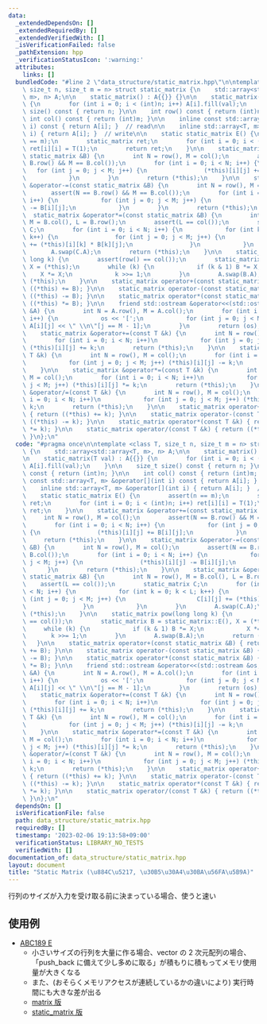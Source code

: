 ```yaml
---
data:
  _extendedDependsOn: []
  _extendedRequiredBy: []
  _extendedVerifiedWith: []
  _isVerificationFailed: false
  _pathExtension: hpp
  _verificationStatusIcon: ':warning:'
  attributes:
    links: []
  bundledCode: "#line 2 \"data_structure/static_matrix.hpp\"\n\ntemplate <class T,\
    \ size_t n, size_t m = n> struct static_matrix {\n    std::array<std::array<T,\
    \ m>, n> A;\n\n    static_matrix() : A{{}} {}\n\n    static_matrix(T val) : A{{}}\
    \ {\n        for (int i = 0; i < (int)n; i++) A[i].fill(val);\n    }\n\n    size_t\
    \ size() const { return n; }\n\n    int row() const { return (int)n; }\n\n   \
    \ int col() const { return (int)m; }\n\n    inline const std::array<T, m> &operator[](int\
    \ i) const { return A[i]; }  // read\n\n    inline std::array<T, m> &operator[](int\
    \ i) { return A[i]; }  // write\n\n    static static_matrix E() {\n        assert(n\
    \ == m);\n        static_matrix ret;\n        for (int i = 0; i < (int)n; i++)\
    \ ret[i][i] = T(1);\n        return ret;\n    }\n\n    static_matrix &operator+=(const\
    \ static_matrix &B) {\n        int N = row(), M = col();\n        assert(N ==\
    \ B.row() && M == B.col());\n        for (int i = 0; i < N; i++) {\n         \
    \   for (int j = 0; j < M; j++) {\n                (*this)[i][j] += B[i][j];\n\
    \            }\n        }\n        return (*this);\n    }\n\n    static_matrix\
    \ &operator-=(const static_matrix &B) {\n        int N = row(), M = col();\n \
    \       assert(N == B.row() && M == B.col());\n        for (int i = 0; i < N;\
    \ i++) {\n            for (int j = 0; j < M; j++) {\n                (*this)[i][j]\
    \ -= B[i][j];\n            }\n        }\n        return (*this);\n    }\n\n  \
    \  static_matrix &operator*=(const static_matrix &B) {\n        int N = row(),\
    \ M = B.col(), L = B.row();\n        assert(L == col());\n        static_matrix\
    \ C;\n        for (int i = 0; i < N; i++) {\n            for (int k = 0; k < L;\
    \ k++) {\n                for (int j = 0; j < M; j++) {\n                    C[i][j]\
    \ += (*this)[i][k] * B[k][j];\n                }\n            }\n        }\n \
    \       A.swap(C.A);\n        return (*this);\n    }\n\n    static_matrix pow(long\
    \ long k) {\n        assert(row() == col());\n        static_matrix B = static_matrix::E(),\
    \ X = (*this);\n        while (k) {\n            if (k & 1) B *= X;\n        \
    \    X *= X;\n            k >>= 1;\n        }\n        A.swap(B.A);\n        return\
    \ (*this);\n    }\n\n    static_matrix operator+(const static_matrix &B) { return\
    \ ((*this) += B); }\n\n    static_matrix operator-(const static_matrix &B) { return\
    \ ((*this) -= B); }\n\n    static_matrix operator*(const static_matrix &B) { return\
    \ ((*this) *= B); }\n\n    friend std::ostream &operator<<(std::ostream &os, static_matrix\
    \ &A) {\n        int N = A.row(), M = A.col();\n        for (int i = 0; i < N;\
    \ i++) {\n            os << '[';\n            for (int j = 0; j < M; j++) os <<\
    \ A[i][j] << \" \\n\"[j == M - 1];\n        }\n        return (os);\n    }\n\n\
    \    static_matrix &operator+=(const T &k) {\n        int N = row(), M = col();\n\
    \        for (int i = 0; i < N; i++)\n            for (int j = 0; j < M; j++)\
    \ (*this)[i][j] += k;\n        return (*this);\n    }\n\n    static_matrix &operator-=(const\
    \ T &k) {\n        int N = row(), M = col();\n        for (int i = 0; i < N; i++)\n\
    \            for (int j = 0; j < M; j++) (*this)[i][j] -= k;\n        return (*this);\n\
    \    }\n\n    static_matrix &operator*=(const T &k) {\n        int N = row(),\
    \ M = col();\n        for (int i = 0; i < N; i++)\n            for (int j = 0;\
    \ j < M; j++) (*this)[i][j] *= k;\n        return (*this);\n    }\n\n    static_matrix\
    \ &operator/=(const T &k) {\n        int N = row(), M = col();\n        for (int\
    \ i = 0; i < N; i++)\n            for (int j = 0; j < M; j++) (*this)[i][j] /=\
    \ k;\n        return (*this);\n    }\n\n    static_matrix operator+(const T &k)\
    \ { return ((*this) += k); }\n\n    static_matrix operator-(const T &k) { return\
    \ ((*this) -= k); }\n\n    static_matrix operator*(const T &k) { return ((*this)\
    \ *= k); }\n\n    static_matrix operator/(const T &k) { return ((*this) /= k);\
    \ }\n};\n"
  code: "#pragma once\n\ntemplate <class T, size_t n, size_t m = n> struct static_matrix\
    \ {\n    std::array<std::array<T, m>, n> A;\n\n    static_matrix() : A{{}} {}\n\
    \n    static_matrix(T val) : A{{}} {\n        for (int i = 0; i < (int)n; i++)\
    \ A[i].fill(val);\n    }\n\n    size_t size() const { return n; }\n\n    int row()\
    \ const { return (int)n; }\n\n    int col() const { return (int)m; }\n\n    inline\
    \ const std::array<T, m> &operator[](int i) const { return A[i]; }  // read\n\n\
    \    inline std::array<T, m> &operator[](int i) { return A[i]; }  // write\n\n\
    \    static static_matrix E() {\n        assert(n == m);\n        static_matrix\
    \ ret;\n        for (int i = 0; i < (int)n; i++) ret[i][i] = T(1);\n        return\
    \ ret;\n    }\n\n    static_matrix &operator+=(const static_matrix &B) {\n   \
    \     int N = row(), M = col();\n        assert(N == B.row() && M == B.col());\n\
    \        for (int i = 0; i < N; i++) {\n            for (int j = 0; j < M; j++)\
    \ {\n                (*this)[i][j] += B[i][j];\n            }\n        }\n   \
    \     return (*this);\n    }\n\n    static_matrix &operator-=(const static_matrix\
    \ &B) {\n        int N = row(), M = col();\n        assert(N == B.row() && M ==\
    \ B.col());\n        for (int i = 0; i < N; i++) {\n            for (int j = 0;\
    \ j < M; j++) {\n                (*this)[i][j] -= B[i][j];\n            }\n  \
    \      }\n        return (*this);\n    }\n\n    static_matrix &operator*=(const\
    \ static_matrix &B) {\n        int N = row(), M = B.col(), L = B.row();\n    \
    \    assert(L == col());\n        static_matrix C;\n        for (int i = 0; i\
    \ < N; i++) {\n            for (int k = 0; k < L; k++) {\n                for\
    \ (int j = 0; j < M; j++) {\n                    C[i][j] += (*this)[i][k] * B[k][j];\n\
    \                }\n            }\n        }\n        A.swap(C.A);\n        return\
    \ (*this);\n    }\n\n    static_matrix pow(long long k) {\n        assert(row()\
    \ == col());\n        static_matrix B = static_matrix::E(), X = (*this);\n   \
    \     while (k) {\n            if (k & 1) B *= X;\n            X *= X;\n     \
    \       k >>= 1;\n        }\n        A.swap(B.A);\n        return (*this);\n \
    \   }\n\n    static_matrix operator+(const static_matrix &B) { return ((*this)\
    \ += B); }\n\n    static_matrix operator-(const static_matrix &B) { return ((*this)\
    \ -= B); }\n\n    static_matrix operator*(const static_matrix &B) { return ((*this)\
    \ *= B); }\n\n    friend std::ostream &operator<<(std::ostream &os, static_matrix\
    \ &A) {\n        int N = A.row(), M = A.col();\n        for (int i = 0; i < N;\
    \ i++) {\n            os << '[';\n            for (int j = 0; j < M; j++) os <<\
    \ A[i][j] << \" \\n\"[j == M - 1];\n        }\n        return (os);\n    }\n\n\
    \    static_matrix &operator+=(const T &k) {\n        int N = row(), M = col();\n\
    \        for (int i = 0; i < N; i++)\n            for (int j = 0; j < M; j++)\
    \ (*this)[i][j] += k;\n        return (*this);\n    }\n\n    static_matrix &operator-=(const\
    \ T &k) {\n        int N = row(), M = col();\n        for (int i = 0; i < N; i++)\n\
    \            for (int j = 0; j < M; j++) (*this)[i][j] -= k;\n        return (*this);\n\
    \    }\n\n    static_matrix &operator*=(const T &k) {\n        int N = row(),\
    \ M = col();\n        for (int i = 0; i < N; i++)\n            for (int j = 0;\
    \ j < M; j++) (*this)[i][j] *= k;\n        return (*this);\n    }\n\n    static_matrix\
    \ &operator/=(const T &k) {\n        int N = row(), M = col();\n        for (int\
    \ i = 0; i < N; i++)\n            for (int j = 0; j < M; j++) (*this)[i][j] /=\
    \ k;\n        return (*this);\n    }\n\n    static_matrix operator+(const T &k)\
    \ { return ((*this) += k); }\n\n    static_matrix operator-(const T &k) { return\
    \ ((*this) -= k); }\n\n    static_matrix operator*(const T &k) { return ((*this)\
    \ *= k); }\n\n    static_matrix operator/(const T &k) { return ((*this) /= k);\
    \ }\n};\n"
  dependsOn: []
  isVerificationFile: false
  path: data_structure/static_matrix.hpp
  requiredBy: []
  timestamp: '2023-02-06 19:13:58+09:00'
  verificationStatus: LIBRARY_NO_TESTS
  verifiedWith: []
documentation_of: data_structure/static_matrix.hpp
layout: document
title: "Static Matrix (\u884C\u5217, \u30B5\u30A4\u30BA\u56FA\u5B9A)"
---
```


行列のサイズが入力を受け取る前に決まっている場合、使うと速い

## 使用例

- [ABC189 E](https://atcoder.jp/contests/abc267/tasks/abc267_e)
    - 小さいサイズの行列を大量に作る場合、vector の 2 次元配列の場合、「push_back に備えて少し多めに取る」が積もりに積もってメモリ使用量が大きくなる
    - また、(おそらくメモリアクセスが連続しているかの違いにより) 実行時間にも大きな差が出る
    - [matrix 版](https://atcoder.jp/contests/abc189/submissions/35374154)
    - [static_matrix 版](https://atcoder.jp/contests/abc189/submissions/35374254)
